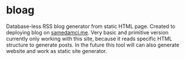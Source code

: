 # bloag

Database-less RSS blog generator from static HTML page.
Created to deploying blog on [samedamci.me](https://samedamci.me/blog).
Very basic and primitive version currently only working with this site,
because it reads specific HTML structure to generate posts.
In the future this tool will can also generate website and
work as static site generator.
